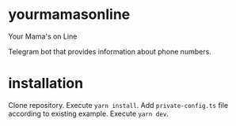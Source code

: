 # yourmamasonline
Your Mama's on Line

Telegram bot that provides information about phone numbers.

# installation

Clone repository. Execute `yarn install`. Add `private-config.ts` file according to existing example. Execute `yarn dev`.

